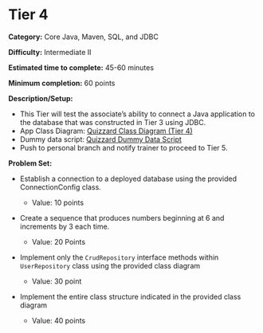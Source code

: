# Tier 4

**Category:** Core Java, Maven, SQL, and JDBC

**Difficulty:** Intermediate II

**Estimated time to complete:** 45-60 minutes

**Minimum completion:** 60 points

**Description/Setup:**
  - This Tier will test the associate’s ability to connect a Java application to the database that was constructed in Tier 3 using JDBC.
  - App Class Diagram: [Quizzard Class Diagram (Tier 4)](https://revature-note-assets.s3.amazonaws.com/quizzard-class-diagram-tier-4.png)
  - Dummy data script: [Quizzard Dummy Data Script](https://revature-note-assets.s3.amazonaws.com/quizzard-dummy-data.sql)
  - Push to personal branch and notify trainer to proceed to Tier 5.

**Problem Set:**
  - Establish a connection to a deployed database using the provided ConnectionConfig class.
    - Value: 10 points
    
  - Create a sequence that produces numbers beginning at 6 and increments by 3 each time.
    - Value: 20 Points
    
  - Implement only the `CrudRepository` interface methods within `UserRepository` class using the provided class diagram
    - Value: 30 point

  - Implement the entire class structure indicated in the provided class diagram
    - Value: 40 points

